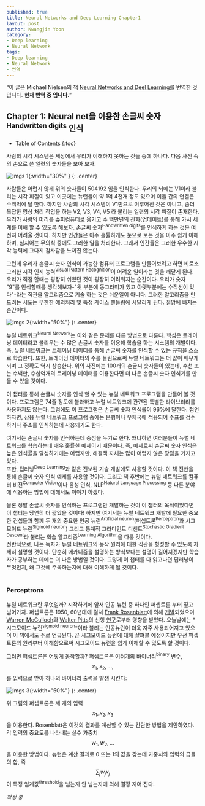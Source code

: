 ```yaml
---
published: true
title: Neural Networks and Deep Learning-Chapter1
layout: post
author: Kwangjin Yoon 
category: 
- Deep learning
- Neural Network
tags: 
- Deep learning 
- Neural Network
- 번역
---
```


<q>이 글은 Michael Nielsen의 책 [Neural Networks and Deel Learning](http://neuralnetworksanddeeplearning.com/chap1.html)를 번역한 것 입니다. **현재 번역 중 입니다.**</q>


## Chapter 1: Neural net을 이용한 손글씨 숫자<sup>Handwritten digits</sup> 인식

* Table of Contents
{:toc}


사람의 시각 시스템은 세상에서 우리가 이해하지 못하는 것들 중에 하나다. 다음 사진 속의 손으로 쓴 일련의 숫자들을 보아 보자.

![imgs 1](http://neuralnetworksanddeeplearning.com/images/digits.png){:width="30%" }
{: .center}

<!-- more -->

사람들은 어렵지 않게 위의 숫자들이 504192 임을 인식한다. 우리의 뇌에는 V1이라 불리는 시각 피질이 있고 이곳에는 뉴런들이 약 1억 4천개 정도 있으며 이들 간의 연결은 수백억에 달 한다.
하지만 사람의 시각 시스템이 V1만으로 이루어진 것은 아니고, 좀더 복잡한 영상 처리 작업을 하는 V2, V3, V4, V5 라 불리는 일련의 시각 피질이 존재한다.
우리가 사람의 머리를 슈퍼컴퓨터로 옮기고 수 백만년의 진화(업데이트)를 통해 가시 세계를 이해 할 수 있도록 해보자. 손글씨 숫자<sup>Handwritten digits</sup>를 인식하게 하는 것은 여전히 어려울 것이다. 하지만 인간들은 아주 훌률하게도 눈으로 보는 것을 아주 쉽게 이해하며, 심지어는 무의식 중에도 그러한 일을 처리한다. 그래서 인간들은 그러한 우수한 시각 능력에 그다지 감사함을 느끼진 않는다.

그런데 우리가 손글씨 숫자 인식이 가능한 컴퓨터 프로그램을 만들어보려고 하면 비로소 그러한 시각 인지 능력<sup>Visual Pattern Recognition</sup>이 어려운 일이라는 것을 깨닫게 된다.
우리가 직접 할때는 굉장히 쉬웠던 것이 굉장히 어려워지는 순간이다. 우리가 숫자 "9"를 인식할때를 생각해보자-"윗 부분에 동그라미가 있고 아랫부분에는 수직선이 있다"-라는 직관을 알고리즘으로 기술 하는 것은 쉬운일이 아니다.
그러한 알고리즘을 만드려는 시도는 무한한 예외처리 및 특정 케이스 핸들링에 시달리게 된다. 절망에 빠지는 순간이다.

![imgs 2](http://neuralnetworksanddeeplearning.com/images/mnist_100_digits.png){:width="50%"}
{: .center}

뉴럴 네트워크<sup>Neural Network</sup>는 이와 같은 문제를 다른 방법으로 다룬다.
핵심은 트레이닝 데이터라고 불리우는 수 많은 손글씨 숫자를 이용해 학습을 하는 시스템의 개발이다.
즉, 뉴럴 네트워크는 트레이닝 데이터를 통해 손글씨 숫자를 인식할 수 있는 규칙을 스스로 학습한다.
또한, 트레이닝 데이터의 수를 늘림으로써 뉴럴 네트워크는 더 많이 배우게 되며 그 정확도 역시 상승한다. 위의 사진에는 100개의 손글씨 숫자들이 있는데, 수천 또는 수백만, 수십억개의 트레이닝 데이터를 이용한다면 더 나은 손글씨 숫자 인식기를 만들 수 있을 것이다.

이 챕터를 통해 손글씨 숫자를 인식 할 수 있는 뉴럴 네트워크 프로그램을 만들어 볼 것이다. 프로그램은 74줄 정도에 불과하고 뉴럴 네트워크에 관련된 특별한 라이브러리를 사용하지도 않는다.
그럼에도 이 프로그램은 손글씨 숫자 인식률이 96%에 달한다. 첨언하자면, 상용 뉴럴 네트워크 프로그램 중에는 은행이나 우체국에 적용되어 수표를 검수하거나 주소를 인식하는데 사용되기도 한다.

여기서는 손글씨 숫자를 인식하는데 중점을 두기로 한다. 왜냐하면 여러분들이 뉴럴 네트워크를 학습하는데 매우 훌률한 예제이기 때문이다.
즉, 예제로써 손글씨 숫자 인식은 높은 인식률을 달성하기에는 어렵지만, 해결책 자체는 많이 어렵지 않은 장점을 가지고 있다.   
또한, 딥러닝<sup>Deep Learning</sup>과 같은 진보된 기술 개발에도 사용할 것이다. 이 책 전반을 통해 손글씨 숫자 인식 예제를 사용할 것이다.
그리고 책 후반에는 뉴럴 네트워크를 컴퓨터 비젼<sup>Computer Vision</sup>이나 음성 인식, NLP<sup>Natural Language Processing</sup> 등 다른 분야에 적용하는 방법에 대해서도 이야기 하겠다.  

물론 정말 손글씨 숫자를 인식하는 프로그램만 개발하는 것이 이 챕터의 목적이었다면 이 챕터는 당연히 더 짧았을 것이다! 하지만 여기서는 뉴럴 네트워크 개발에 필요한 중요한 컨셉들과 함께 두 개의 중요한 인공 뉴런<sup>Artificial neuron</sup>(퍼셉트론<sup>Perceptron</sup>과 시그모이드 뉴런<sup>Sigmoid neuron</sup>) 그리고 통계적 그라디언트 디센트<sup>Stochastic Gradient Descent</sup>라 불리는 학습 알고리즘<sup>Learning Algorithm</sup>을 다룰 것이다.  
전반적으로, 나는 독자가 뉴럴 네트워크의 동작 원리에 대한 직관을 형성할 수 있도록 자세히 설명할 것이다. 단순히 메카니즘을 설명하는 방식보다는 설명이 길어지겠지만 학습자가 공부하는 데에는 더 나은 방법일 것이다.
그렇게 이 챕터를 다 읽고나면 딥러닝이 무엇인지, 왜 그것에 주목하는지에 대해 이해하게 될 것이다.   
<br> 

### Perceptrons

뉴럴 네트워크란 무엇일까? 시작하기에 앞서 인공 뉴런 중 하나인 퍼셉트론 부터 짚고 넘어가자.
퍼셉트론은 1950, 60년대에 걸쳐 [Frank Rosenblatt](http://en.wikipedia.org/wiki/Frank_Rosenblatt)에 의해 [개발](http://books.google.ca/books/about/Principles_of_neurodynamics.html?id=7FhRAAAAMAAJ)되었으며 [Warren McCulloch](http://en.wikipedia.org/wiki/Warren_McCulloch)와 [Walter Pitts](http://en.wikipedia.org/wiki/Walter_Pitts)의 선행 [연구](http://scholar.google.ca/scholar?cluster=4035975255085082870)로부터 영향을 받았다.
오늘날에는 *시그모이드 뉴런<sup>sigmoid neuron</sup>*이라 불리는 인공뉴런이 더욱 자주 사용되어지고 있으며 이 책에서도 주로 언급된다. 곧 시그모이드 뉴런에 대해 살펴볼 예정이지만 우선 퍼셉트론의 원리부터 이해함으로써 시그모이드 뉴런을 쉽게 이해할 수 있도록 할 것이다.

그러면 퍼셉트론은 어떻게 동작할까? 퍼셉트론은 여러개의 바이너리<sup>binary</sup> 변수, $$ x_{1}, x_{2}, ... , $$ 를 입력으로 받아 하나의 바이너리 출력을 발생 시킨다:

 
![imgs 3](http://neuralnetworksanddeeplearning.com/images/tikz0.png){:width="50%"}
{: .center}

위 그림의 퍼셉트론은 세 개의 입력 $$ x_{1}, x_{2}, x_{3} $$ 을 이용한다. Rosenblatt은 이것의 결과를 계산할 수 있는 간단한 방법을 제안하였다. 각 입력의 중요도를 나타내는 실수 가중치 $$ w_{1}, w_{2}, ... $$ 을 이용한 방법이다. 
뉴런은 계산 결과로 0 또는 1의 값을 갖는데 가중치와 입력의 곱들의 합, 즉 $$ \sum_{j}w_{j}x_{j} $$ 이 특정 임계값<sup>threshold</sup>을 넘는지 안 넘는지에 의해 결정 지어 진다.



*작성 중*


